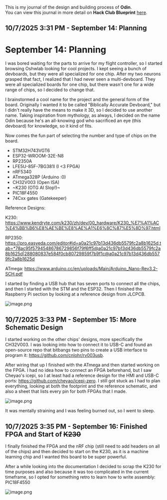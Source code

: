 <!--
  ===================    !!READ THIS NOTICE!!   ====================
  DO NOT edit this file manually. Your changes WILL BE OVERWRITTEN!
  This journal is auto generated and updated by Hack Club Blueprint.
  To edit this file, please edit your journal entries on Blueprint.
  ==================================================================
-->

This is my journal of the design and building process of **Odin**.  
You can view this journal in more detail on **Hack Club Blueprint** [here](https://blueprint.hackclub.com/projects/289).


## 10/7/2025 3:31 PM - September 14: Planning  

# September 14: Planning

I was bored waiting for the parts to arrive for my flight controller, so I started browsing Oshwlab looking for cool projects. I kept seeing a bunch of devboards, but they were all specialized for one chip. After my two neurons grasped that fact, I realized that I had never seen a multi-devboard. They were all specialized boards for one chip, but there wasn't one for a wide range of chips, so I decided to change that.

I brainstormed a cool name for the project and the general form of the board. Originally I wanted it to be called "Biblically Accurate Devboard," but I didn't really have the means to make it 3D, so I decided to use another name. Taking inspiration from mythology, as always, I decided on the name Odin because he's an all-knowing god who sacrificed an eye (this devboard) for knowledge, so it kind of fits.

Now comes the fun part of selecting the number and type of chips on the board.

- STM32H743VGT6
- ESP32-WROOM-32E-N8
- RP2350A
- LFE5U-85F-7BG381I (I <3 FPGA)
- nRF5340
- ATmega328P (Arduino :0)
- CH32V003 (Open ISA)
- ~K230 (OTG AI Slop!)~
- PIC18F4550
- 74Cxx gates (Gatekeeper)

Reference Designs:

K230: https://www.kendryte.com/k230/zh/dev/00_hardware/K230_%E7%A1%AC%E4%BB%B6%E8%AE%BE%E8%AE%A1%E6%8C%87%E5%8D%97.html

RP2350: https://pro.easyeda.com/editor#id=a0a21c97b13d436db5579fc2a8b1625d,tab=*78ac95f57945486786729856f79f6ff5@a0a21c97b13d436db5579fc2a8b1625d|288080837e584f0cb80729859f7b9f1c@a0a21c97b13d436db5579fc2a8b1625d

ATmega: https://www.arduino.cc/en/uploads/Main/Arduino_Nano-Rev3.2-SCH.pdf

I started by finding a USB hub that has seven ports to connect all the chips, and then I started with the STM and the ESP32. Then I finished the Raspberry Pi section by looking at a reference design from JLCPCB.

![image.png](https://blueprint.hackclub.com/user-attachments/blobs/proxy/eyJfcmFpbHMiOnsiZGF0YSI6OTMzLCJwdXIiOiJibG9iX2lkIn19--52231c3babaaf81be7956bb2415bc8fa7769de80/image.png)
  

## 10/7/2025 3:33 PM - September 15: More Schematic Design  

I started working on the other chips' designs, more specifically the CH32V003. I was looking into how to connect it to USB-C and found an open-source repo that bitbangs two pins to create a USB interface to program it: https://github.com/cnlohr/rv003usb.

After wiring that up I finished with the ATmega and then started working on the FPGA. I had no idea how to connect an FPGA beforehand, but I saw Cheyao's icepi, so I at least had a reference design for the HMI and USB-C ports: https://github.com/cheyao/icepi-zero. I still got stuck as I had to plan everything, looking at both the footprint and the reference schematic, and also a sheet that lists every pin for both FPGAs that I made.

![image.png](https://blueprint.hackclub.com/user-attachments/blobs/proxy/eyJfcmFpbHMiOnsiZGF0YSI6OTM0LCJwdXIiOiJibG9iX2lkIn19--ed099dc00aaafeaff9202abd9f1c44403e6d0bb4/image.png)


It was mentally straining and I was feeling burned out, so I went to sleep.  

## 10/7/2025 3:35 PM - September 16: Finished FPGA and Start of ~~K230~~  

I finally finished the FPGA and the nRF chip (still need to add headers on all of the chips) and then decided to start on the K230, as it is a machine learning chip and I wanted this board to be super powerful.

After a while looking into the documentation I decided to scrap the K230 for time purposes and also because it was too complicated in the current timeframe, so I opted for something retro to learn how to write assembly: PIC18F4550

![image.png](https://blueprint.hackclub.com/user-attachments/blobs/proxy/eyJfcmFpbHMiOnsiZGF0YSI6OTM1LCJwdXIiOiJibG9iX2lkIn19--21b401a01a1256afda9ef48b6f3aabd44d7625ab/image.png)
  

